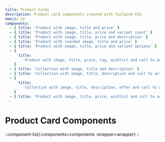 ```yaml
---
title: Product Cards
description: Product card components created with Tailwind CSS
emoji: 🙋‍♀️
components:
  - { title: 'Product with image, title and price' }
  - { title: 'Product with image, title, price and variant count' }
  - { title: 'Product with image, title, price and description' }
  - { title: 'Product with rounded image, title and price' }
  - { title: 'Product with image, title, price and variant options' }
  - {
      title:
        'Product with image, title, price, tag, wishlist and call to action',
    }
  - { title: 'Collection with image, title and description' }
  - { title: 'Collection with image, title, description and call to action' }
  - {
      title:
        'Collection with image, title, description, offer and call to action',
    }
  - { title: 'Product with image, title, price, wishlist and call to actions' }
---
```


# Product Card Components

<!-- prettier-ignore -->
::component-list{:components=components :wrapper=wrapper}
::
